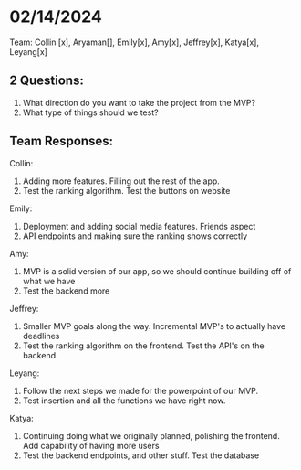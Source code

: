 # 02/14/2024
Team: Collin [x], Aryaman[], Emily[x], Amy[x], Jeffrey[x], Katya[x], Leyang[x] 

## 2 Questions:

1. What direction do you want to take the project from the MVP?
2. What type of things should we test?

## Team Responses:

Collin:

1. Adding more features. Filling out the rest of the app.
2. Test the ranking algorithm. Test the buttons on website

Emily:

1. Deployment and adding social media features. Friends aspect
2. API endpoints and making sure the ranking shows correctly

Amy:

1. MVP is a solid version of our app, so we should continue building off of what we have
2. Test the backend more

Jeffrey:

1. Smaller MVP goals along the way. Incremental MVP's to actually have deadlines
2. Test the ranking algorithm on the frontend. Test the API's on the backend.

Leyang:

1. Follow the next steps we made for the powerpoint of our MVP.
2. Test insertion and all the functions we have right now.

Katya:

1. Continuing doing what we originally planned, polishing the frontend. Add capability of having more users
2. Test the backend endpoints, and other stuff. Test the database
